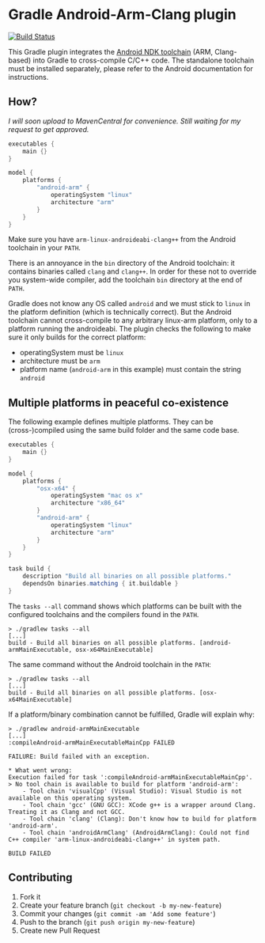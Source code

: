 # Gradle Android-Arm-Clang plugin

[![Build Status](https://travis-ci.org/sgeb/gradle-android-arm-clang-plugin.png?branch=master)](https://travis-ci.org/sgeb/gradle-android-arm-clang-plugin)

This Gradle plugin integrates the [Android NDK
toolchain](https://developer.android.com/tools/sdk/ndk/index.html) (ARM,
Clang-based) into Gradle to cross-compile C/C++ code. The standalone toolchain
must be installed separately, please refer to the Android documentation for
instructions.

## How?

*I will soon upload to MavenCentral for convenience. Still waiting for my
request to get approved.*

```groovy
executables {
    main {}
}

model {
    platforms {
        "android-arm" {
            operatingSystem "linux"
            architecture "arm"
        }
    }
}
```

Make sure you have `arm-linux-androideabi-clang++` from the Android toolchain in
your `PATH`.

There is an annoyance in the `bin` directory of the Android toolchain: it
contains binaries called `clang` and `clang++`. In order for these not to
override you system-wide compiler, add the toolchain `bin` directory at the end
of `PATH`.

Gradle does not know any OS called `android` and we must stick to `linux` in the
platform definition (which is technically correct). But the Android toolchain
cannot cross-compile to any arbitrary linux-arm platform, only to a platform
running the androideabi. The plugin checks the following to make sure it only
builds for the correct platform:

* operatingSystem must be `linux`
* architecture must be `arm`
* platform name (`android-arm` in this example) must contain the string `android`

## Multiple platforms in peaceful co-existence

The following example defines multiple platforms. They can be (cross-)compiled
using the same build folder and the same code base.

```groovy
executables {
    main {}
}

model {
    platforms {
        "osx-x64" {
            operatingSystem "mac os x"
            architecture "x86_64"
        }
        "android-arm" {
            operatingSystem "linux"
            architecture "arm"
        }
    }
}

task build {
    description "Build all binaries on all possible platforms."
    dependsOn binaries.matching { it.buildable }
}
```

The `tasks --all` command shows which platforms can be built with the configured
toolchains and the compilers found in the `PATH`.

```
> ./gradlew tasks --all
[...]
build - Build all binaries on all possible platforms. [android-armMainExecutable, osx-x64MainExecutable]
```

The same command without the Android toolchain in the `PATH`:

```
> ./gradlew tasks --all
[...]
build - Build all binaries on all possible platforms. [osx-x64MainExecutable]
```

If a platform/binary combination cannot be fulfilled, Gradle will explain why:

```
> ./gradlew android-armMainExecutable
[...]
:compileAndroid-armMainExecutableMainCpp FAILED

FAILURE: Build failed with an exception.

* What went wrong:
Execution failed for task ':compileAndroid-armMainExecutableMainCpp'.
> No tool chain is available to build for platform 'android-arm':
    - Tool chain 'visualCpp' (Visual Studio): Visual Studio is not available on this operating system.
    - Tool chain 'gcc' (GNU GCC): XCode g++ is a wrapper around Clang. Treating it as Clang and not GCC.
    - Tool chain 'clang' (Clang): Don't know how to build for platform 'android-arm'.
    - Tool chain 'androidArmClang' (AndroidArmClang): Could not find C++ compiler 'arm-linux-androideabi-clang++' in system path.

BUILD FAILED
```

## Contributing

1. Fork it
2. Create your feature branch (`git checkout -b my-new-feature`)
3. Commit your changes (`git commit -am 'Add some feature'`)
4. Push to the branch (`git push origin my-new-feature`)
5. Create new Pull Request
